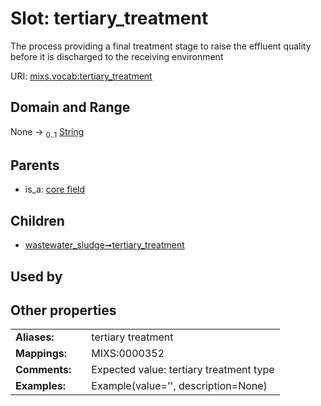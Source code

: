 
# Slot: tertiary_treatment


The process providing a final treatment stage to raise the effluent quality before it is discharged to the receiving environment

URI: [mixs.vocab:tertiary_treatment](https://w3id.org/mixs/vocab/tertiary_treatment)


## Domain and Range

None &#8594;  <sub>0..1</sub> [String](types/String.md)

## Parents

 *  is_a: [core field](core_field.md)

## Children

 *  [wastewater_sludge➞tertiary_treatment](wastewater_sludge_tertiary_treatment.md)

## Used by


## Other properties

|  |  |  |
| --- | --- | --- |
| **Aliases:** | | tertiary treatment |
| **Mappings:** | | MIXS:0000352 |
| **Comments:** | | Expected value: tertiary treatment type |
| **Examples:** | | Example(value='', description=None) |

